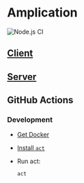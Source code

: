 # Amplication

![Node.js CI](https://github.com/amplication/amplication/workflows/Node.js%20CI/badge.svg)

## [Client](./packages/amplication-client/README.md)

## [Server](./packages/amplication-server/README.md)

## GitHub Actions

### Development

- [Get Docker](https://docs.docker.com/get-docker/)
- [Install `act`](https://github.com/nektos/act#installation)

- Run act:

  ```
  act
  ```
